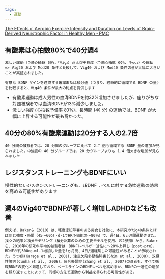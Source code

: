 ```yaml
---
tags:
  - 運動
---
```

[The Effects of Aerobic Exercise Intensity and Duration on Levels of Brain-Derived Neurotrophic Factor in Healthy Men - PMC](https://www.ncbi.nlm.nih.gov/pmc/articles/PMC3772595/)

## 有酸素は心拍数80%で40分週4
```
激しい運動（予備心拍数 80%、「Vig」）および中程度（予備心拍数 60%、「Mod」）の運動
=> Vig20 および Mod20 条件と比較して、Vig40 および Mod40 条件の値が大幅に大きいことが実証されました。
```


```
有意な BDNF ゲインを達成する確率または積分値 (つまり、経時的に循環する BDNF の量) を比較すると、Vig40 条件が最大の利点を提供します
```

- 有酸素運動は成人男性の血清BDNFを約32%増加させましたが、座りがちな対照被験者では血清BDNFが13%減少しました。
- 激しい強度 (心拍数予備率 80%)、長時間 (40 分) の運動では、BDNF が大幅に上昇する可能性が最も高かった。

## 40分の80%有酸素運動は20分する人の2.7倍

```
40 分間の被験者では、20 分間のグループに比べて 2.7 倍も循環する BDNF 量の増加が見られました。中強度の 40 分グループでは、20 分グループよりも 1.4 倍大きな増加が見られました
```

## レジスタンストレーニングもBDNFにいい
慢性的なレジスタンストレーニングも、sBDNF レベルに対する急性運動の効果を高める可能性があります


## 週4のVig40でBDNFが著しく増加しADHDなども改善

```
例えば、Bakerら（2010）は、軽度認知障害のある男女を対象に、本研究のVig40条件とほぼ同じ強度・時間（45～60分・d-1でHR予備能の～80％）で、週4日、6ヵ月間運動させた。我々の結果と積分モデリング（積分計算のための主要モデルを使用、図2参照）から、Bakerら、2010年の研究の平均的被験者は、BDNFレベルが一過性に～28％上昇し（post-pre）、BDNFが約300ng-ml-1増加した量を6ヵ月間、4日/週経験した可能性があることが示唆された。うつ病(Karege et al., 2002)、注意欠陥多動性障害(Shim et al., 2008)、双極性障害(Cunha et al., 2006)、統合失調症(Zhang et al., 2007)の患者も、すべて循環BDNFの変化と関連しており、ベースラインのBDNFレベルを高めるか、BDNFの一過性の増加を繰り返すことによって、同様の方法で運動から利益を得られる可能性がある。
```

